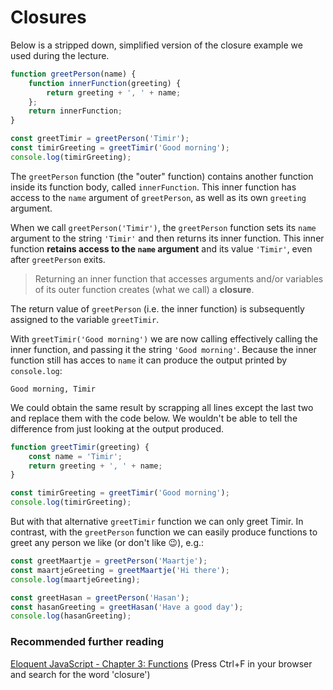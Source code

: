 # Closures

Below is a stripped down, simplified version of the closure example we used during the lecture.

```js
function greetPerson(name) {
    function innerFunction(greeting) {
        return greeting + ', ' + name;
    };
    return innerFunction;
}

const greetTimir = greetPerson('Timir');
const timirGreeting = greetTimir('Good morning');
console.log(timirGreeting);
```

The `greetPerson` function (the "outer" function) contains another function inside its function body, called `innerFunction`. This inner function has access to the `name` argument of `greetPerson`, as well as its own `greeting` argument.

When we call `greetPerson('Timir')`,  the `greetPerson` function sets its `name` argument to the string `'Timir'` and then returns its inner function. This inner function  **retains access to the `name` argument** and its value `'Timir'`, even after `greetPerson` exits. 

> Returning an inner function that accesses arguments and/or variables of its outer function creates (what we call) a **closure**.

The return value of `greetPerson` (i.e. the inner function) is subsequently assigned to the variable `greetTimir`.

With `greetTimir('Good morning')` we are now calling effectively calling the inner function, and passing it the string `'Good morning'`. Because the inner function still has acces to `name` it can produce the output printed by `console.log`:

```
Good morning, Timir
```

We could obtain the same result by scrapping all lines except the last two and replace them with the code below. We wouldn't be able to tell the difference from just looking at the output produced.

```js
function greetTimir(greeting) {
    const name = 'Timir';
    return greeting + ', ' + name;
}

const timirGreeting = greetTimir('Good morning');
console.log(timirGreeting);
```

But with that alternative `greetTimir` function we can only greet Timir. In contrast, with the `greetPerson` function we can easily produce functions to greet any person we like (or don't like :wink:), e.g.:

```js
const greetMaartje = greetPerson('Maartje');
const maartjeGreeting = greetMaartje('Hi there');
console.log(maartjeGreeting);

const greetHasan = greetPerson('Hasan');
const hasanGreeting = greetHasan('Have a good day');
console.log(hasanGreeting);
```

### Recommended further reading

[Eloquent JavaScript - Chapter 3: Functions](http://eloquentjavascript.net/03_functions.html) (Press Ctrl+F in your browser and search for the word 'closure')





